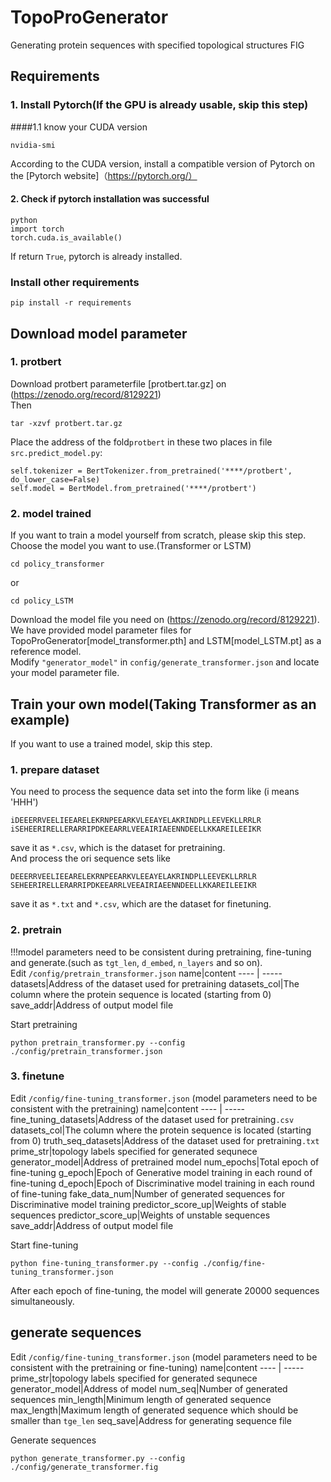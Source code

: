 # TopoProGenerator
Generating protein sequences with specified topological structures 
FIG

## Requirements
### 1. Install Pytorch(If the GPU is already usable, skip this step)
####1.1 know your CUDA version<br>
```
nvidia-smi
```
According to the CUDA version, install a compatible version of Pytorch on the [Pytorch website]（https://pytorch.org/）
#### 2. Check if pytorch installation was successful
```
python
import torch
torch.cuda.is_available()
```
If return `True`, pytorch is already installed.

### Install other requirements
```
pip install -r requirements
```

## Download model parameter
### 1. protbert
Download protbert parameterfile [protbert.tar.gz] on (https://zenodo.org/record/8129221)<br>
Then
```
tar -xzvf protbert.tar.gz
```
Place the address of the fold`protbert` in these two places in file `src.predict_model.py`:
```
self.tokenizer = BertTokenizer.from_pretrained('****/protbert', do_lower_case=False)
self.model = BertModel.from_pretrained('****/protbert')
```
### 2. model trained
If you want to train a model yourself from scratch, please skip this step.<br>
Choose the model you want to use.(Transformer or LSTM)
```
cd policy_transformer
```
or
```
cd policy_LSTM
```
Download the model file you need on (https://zenodo.org/record/8129221).<br>
We have provided model parameter files for TopoProGenerator[model_transformer.pth] and LSTM[model_LSTM.pt] as a reference model.<br>
Modify `"generator_model"` in `config/generate_transformer.json` and locate your model parameter file.

## Train your own model(Taking Transformer as an example)
If you want to use a trained model, skip this step.<br>
### 1. prepare dataset
You need to process the sequence data set into the form like (i means 'HHH')
```
iDEEERRVEELIEEARELEKRNPEEARKVLEEAYELAKRINDPLLEEVEKLLRRLR
iSEHEERIRELLERARRIPDKEEARRLVEEAIRIAEENNDEELLKKAREILEEIKR
```
save it as `*.csv`, which is the dataset for pretraining.<br>
And process the ori sequence sets like
```
DEEERRVEELIEEARELEKRNPEEARKVLEEAYELAKRINDPLLEEVEKLLRRLR
SEHEERIRELLERARRIPDKEEARRLVEEAIRIAEENNDEELLKKAREILEEIKR
```
save it as `*.txt` and `*.csv`, which are the dataset for finetuning.
### 2. pretrain
!!!model parameters need to be consistent during pretraining, fine-tuning and generate.(such as `tgt_len`, `d_embed`, `n_layers` and so on).<br>
Edit `/config/pretrain_transformer.json` 
name|content
---- | -----
datasets|Address of the dataset used for pretraining
datasets_col|The column where the protein sequence is located (starting from 0)
save_addr|Address of output model file

Start pretraining
```
python pretrain_transformer.py --config ./config/pretrain_transformer.json
```

### 3. finetune
Edit `/config/fine-tuning_transformer.json` (model parameters need to be consistent with the pretraining)
name|content
---- | -----
fine_tuning_datasets|Address of the dataset used for pretraining`.csv`
datasets_col|The column where the protein sequence is located (starting from 0)
truth_seq_datasets|Address of the dataset used for pretraining`.txt`
prime_str|topology labels specified for generated sequnece
generator_model|Address of pretrained model
num_epochs|Total epoch of fine-tuning
g_epoch|Epoch of Generative model training in each round of fine-tuning
d_epoch|Epoch of Discriminative model training in each round of fine-tuning
fake_data_num|Number of generated sequences for Discriminative model training
predictor_score_up|Weights of stable sequences
predictor_score_up|Weights of unstable sequences
save_addr|Address of output model file

Start fine-tuning
```
python fine-tuning_transformer.py --config ./config/fine-tuning_transformer.json
```
After each epoch of fine-tuning, the model will generate 20000 sequences simultaneously.

## generate sequences
Edit `/config/fine-tuning_transformer.json` (model parameters need to be consistent with the pretraining or fine-tuning)
name|content
---- | -----
prime_str|topology labels specified for generated sequnece
generator_model|Address of model
num_seq|Number of generated sequences
min_length|Minimum length of generated sequence
max_length|Maximum length of generated sequence which should be smaller than `tge_len`
seq_save|Address for generating sequence file

Generate sequences
```
python generate_transformer.py --config ./config/generate_transformer.fig
```












